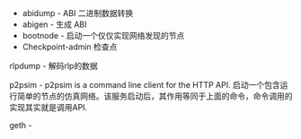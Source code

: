 * abidump - ABI 二进制数据转换
* abigen - 生成 ABI
* bootnode - 启动一个仅仅实现网络发现的节点
* Checkpoint-admin 检查点

rlpdump - 解码rlp的数据

p2psim - p2psim is a command line client for the HTTP API. 启动一个包含运行简单的节点的仿真网络。该服务启动后，其作用等同于上面的命令，命令调用的实现其实就是调用API.

geth - 

